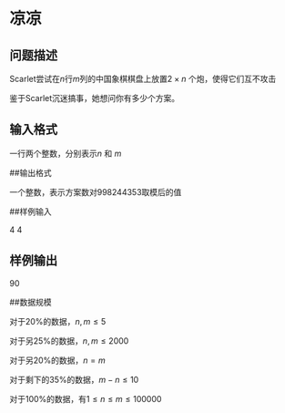 # 凉凉

## 问题描述

Scarlet尝试在$n$行$m$列的中国象棋棋盘上放置$2\times n$ 个炮，使得它们互不攻击

鉴于Scarlet沉迷搞事，她想问你有多少个方案。

## 输入格式

一行两个整数，分别表示$n$ 和 $m$

##输出格式

一个整数，表示方案数对$998244353$取模后的值

##样例输入

4 4

## 样例输出

90

##数据规模

对于20%的数据，$n,m\leq5$

对于另25%的数据，$n,m\leq2000$

对于另20%的数据，$n=m$

对于剩下的35%的数据，$m-n\leq10$

对于100%的数据，有$1\leq n\leq m\leq100000$